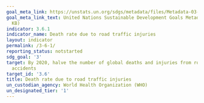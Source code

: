 ```yaml
---
goal_meta_link: https://unstats.un.org/sdgs/metadata/files/Metadata-03-06-01.pdf
goal_meta_link_text: United Nations Sustainable Development Goals Metadata (PDF 213
  KB)
indicator: 3.6.1
indicator_name: Death rate due to road traffic injuries
layout: indicator
permalink: /3-6-1/
reporting_status: notstarted
sdg_goal: '3'
target: By 2020, halve the number of global deaths and injuries from road traffic
  accidents
target_id: '3.6'
title: Death rate due to road traffic injuries
un_custodian_agency: World Health Organization (WHO)
un_designated_tier: '1'
---
```

